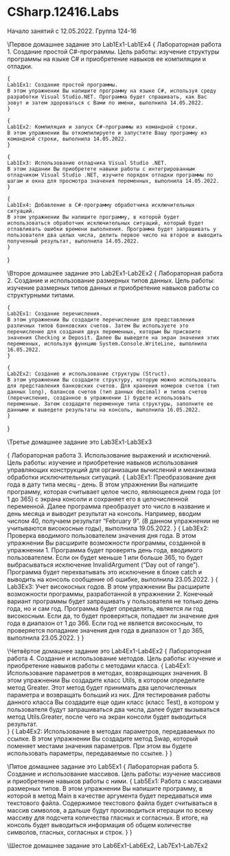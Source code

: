 # CSharp.12416.Labs
Начало занятий с 12.05.2022. Группа 124-16 
  
\\Первое домашнее задание это Lab1Ex1-Lab1Ex4
  {
  Лабораторная работа 1. Создание простой C#-программы.
  Цель работы: изучение структуры программы на языке C# и приобретение навыков ее компиляции и отладки.
    
    {
    Lab1Ex1: Создание простой программы.
    В этом упражнении Вы напишите программу на языке C#, используя среду разработки Visual Studio.NET. Программа будет спрашивать, как Вас зовут и затем здороваться с Вами по имени, выполнила 14.05.2022.
    }
    
    {
    Lab1Ex2: Компиляция и запуск C#-программы из командной строки.
    В этом упражнении Вы откомпилируете и запустите Вашу программу из командной строки, выполнила 14.05.2022.
    }
    
    {
    Lab1Ex3: Использование отладчика Visual Studio .NET.
    В этом задании Вы приобретете навыки работы с интегрированным отладчиком Visual Studio .NET, изучите порядок отладки программы по шагам и окна для просмотра значения переменных, выполнила 14.05.2022.
    }
    
    {
    Lab1Ex4: Добавление в C#-программу обработчика исключительных ситуаций.
    В этом упражнении Вы напишите программу, в которой будет использоваться обработчик исключительных ситуаций, который будет отлавливать ошибки времени выполнения. Программа будет запрашивать у пользователя два целых числа, делить первое число на второе и выводить полученный результат, выполнила 14.05.2022.
    }
  }
  
  \\Второе домашнее задание это Lab2Ex1-Lab2Ex2
  {
  Лабораторная работа 2. Создание и использование размерных типов данных.
  Цель работы: изучение размерных типов данных и приобретение навыков работы со структурными типами.
    
    {
    Lab2Ex1: Создание перечисления.
    В этом упражнении Вы создадите перечисление для представления различных типов банковских счетов. Затем Вы используете это перечисление для создания двух переменных, которым Вы присвоите значения Checking и Deposit. Далее Вы выведете на экран значения этих переменных, используя функцию System.Console.WriteLine, выполнила 16.05.2022.
    }
    
    {
    Lab2Ex2: Создание и использование структуры (Struct).
    В этом упражнении Вы создадите структуру, которую можно использовать для представления банковских счетов. Для хранения номеров счетов (тип данных long), балансов счетов (тип данных decimal) и типов счетов (перечисление, созданное в упражнении 1) будете использовать переменные. Затем создадите переменную типа структуры, заполните ее данными и выведете результаты на консоль, выполнила 16.05.2022.
    }
  }
  
  \\Третье домашнее задание это Lab3Ex1-Lab3Ex3
  
  {
  Лабораторная работа 3. Использование выражений и исключений.
  Цель работы: изучение и приобретение навыков использования управляющих конструкций для организации вычислений и механизма обработки исключительных ситуаций.
    {
    Lab3Ex1: Преобразование дня года в дату типа месяц - день.
    В этом упражнении Вы напишите программу, которая считывает целое число, являющееся днем года (от 1 до 365) с экрана консоли и сохраняет его в целочисленной переменной. Далее программа преобразует это число в название и день месяца и выводит результат на консоль. Например, вводим числом 40, получаем результат “February 9”. (В данном упражнении не учитываются високосные годы), выполнила 19.05.2022.
    }
    {
    Lab3Ex2: Проверка вводимого пользователем значения дня года.
    В этом упражнении Вы расширите возможности программы, созданной в упражнении 1.  Программа будет проверять день года, вводимого пользователем. Если он будет меньше 1 или больше 365, то будет выбрасываться исключение InvalidArgument (“Day out of range”). Программа будет перехватывать это исключение в блоке catch и выводить на консоль сообщение об ошибке, выполнила 23.05.2022.
    }
    {
    Lab3Ex3: Учет високосных годов.
    В этом упражнении Вы расширите возможности программы, разработанной в упражнении 2. Конечный вариант программы будет запрашивать у пользователя не только день года, но и сам год. Программа будет определять, является ли год високосным. Если да, то будет проверяться, попадает ли значение дня года в диапазон от 1 до 366. Если год не является високосным, то проверяется попадание значения дня года в диапазон от 1 до 365, выполнила 23.05.2022.
    }
  }

  \\Четвёртое домашнее задание это Lab4Ex1-Lab4Ex2
  {
  Лабораторная работа 4. Создание и использование методов.
  Цель работы: изучение и приобретение навыков работы с методами класса.
    {
    Lab4Ex1: Использование параметров в методах, возвращающих значения.
    В этом упражнении Вы создадите класс Utils, в котором определите метод Greater. Этот метод будет принимать два целочисленных параметра и возвращать больший из них.
Для тестирования работы данного класса Вы создадите еще один класс (класс Test), в котором у пользователя будут запрашиваться два числа, далее будет вызываться метод Utils.Greater, после чего на экран консоли будет выводиться результат.  
    }
    {
    Lab4Ex2: Использование в методах параметров, передаваемых по ссылке.
    В этом упражнении Вы создадите метод Swap, который поменяет местами значения параметров. При этом вы будете использовать параметры, передаваемые по ссылке.
    }
  }

  \\Пятое домашнее задание это Lab5Ex1
  {
  Лабораторная работа 5. Создание и использование массивов.
  Цель работы: изучение массивов и приобретение навыков работы с ними.
    {
    Lab5Ex1: Работа с массивами размерных типов.
    В этом упражнении Вы напишите программу, в которой в метод Main в качестве аргумента будет передаваться имя текстового файла. Содержимое текстового файла будет считываться в массив символов, а дальше будут производиться итерации по всему массиву для подсчета количества гласных и согласных. В итоге, на консоль будет выводиться информация об общем количестве символов, гласных, согласных и строк.
    }
  }

  \\Шестое домашнее задание это Lab6Ex1-Lab6Ex2, Lab7Ex1-Lab7Ex2



